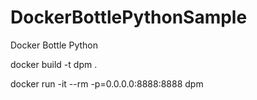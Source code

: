 # DockerBottlePythonSample
Docker Bottle Python   
   
docker build -t dpm .   
   
docker run -it --rm -p=0.0.0.0:8888:8888 dpm


